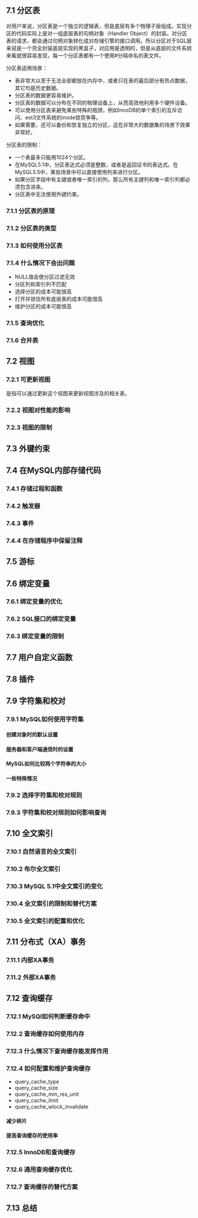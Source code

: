 ## 7.1 分区表
对用户来说，分区表是一个独立的逻辑表，但是底层有多个物理子层组成。实现分区的代码实际上是对一组底层表的句柄对象（Handler Object）的封装。对分区表的请求，都会通过句柄对象转化成对存储引擎的接口调用。所以分区对于SQL层来说是一个完全封装底层实现的黑盒子，对应用是透明的，但是从底层的文件系统来看就很容易发现，每一个分区表都有一个使用#分隔命名的表文件。

分区表适用场景：
- 表非常大以至于无法全部都放在内存中，或者只在表的最后部分有热点数据，其它均是历史数据。
- 分区表的数据更容易维护。
- 分区表的数据可以分布在不同的物理设备上，从而高效地利用多个硬件设备。
- 可以使用分区表来避免某些特殊的瓶颈，例如InnoDB的单个索引的互斥访问、ext3文件系统的inode锁竞争等。
- 如果需要，还可以备份和恢复独立的分区，这在非常大的数据集的场景下效果非常好。

分区表的限制：
- 一个表最多只能用1024个分区。
- 在MySQL5.1中，分区表达式必须是整数，或者是返回证书的表达式。在MySQL5.5中，某些场景中可以直接使用列来进行分区。
- 如果分区字段中有主键或者唯一索引的列，那么所有主键列和唯一索引列都必须包含进来。
- 分区表中无法使用外键约束。

### 7.1.1 分区表的原理

### 7.1.2 分区表的类型

### 7.1.3 如何使用分区表

### 7.1.4 什么情况下会出问题
- NULL值会使分区过滤无效
- 分区列和索引列不匹配
- 选择分区的成本可能很高
- 打开并锁住所有底层表的成本可能很高
- 维护分区的成本可能很高

### 7.1.5 查询优化

### 7.1.6 合并表

## 7.2 视图
### 7.2.1 可更新视图
是指可以通过更新这个视图来更新视图涉及的相关表。

### 7.2.2 视图对性能的影响

### 7.2.3 视图的限制

## 7.3 外键约束

## 7.4 在MySQL内部存储代码

### 7.4.1 存储过程和函数

### 7.4.2 触发器

### 7.4.3 事件

### 7.4.4 在存储程序中保留注释

## 7.5 游标

## 7.6 绑定变量
### 7.6.1 绑定变量的优化

### 7.6.2 SQL接口的绑定变量

### 7.6.3 绑定变量的限制

## 7.7 用户自定义函数

## 7.8 插件

## 7.9 字符集和校对
### 7.9.1 MySQL如何使用字符集
#### 创建对象时的默认设置
#### 服务器和客户端通信时的设置
#### MySQL如何比较两个字符串的大小
#### 一些特殊情况

### 7.9.2 选择字符集和校对规则

### 7.9.3 字符集和校对规则如何影响查询

## 7.10 全文索引

### 7.10.1 自然语言的全文索引

### 7.10.2 布尔全文索引

### 7.10.3 MySQL 5.1中全文索引的变化

### 7.10.4 全文索引的限制和替代方案

### 7.10.5 全文索引的配置和优化

## 7.11 分布式（XA）事务

### 7.11.1 内部XA事务

### 7.11.2 外部XA事务

## 7.12 查询缓存

### 7.12.1 MySQl如何判断缓存命中

### 7.12.2 查询缓存如何使用内存

### 7.12.3 什么情况下查询缓存能发挥作用

### 7.12.4 如何配置和维护查询缓存
- query_cache_type
- query_cache_size
- query_cache_min_res_unit
- query_cache_limit
- query_cache_wlock_invalidate

#### 减少碎片
#### 提高查询缓存的使用率

### 7.12.5 InnoDB和查询缓存

### 7.12.6 通用查询缓存优化

### 7.12.7 查询缓存的替代方案

## 7.13 总结